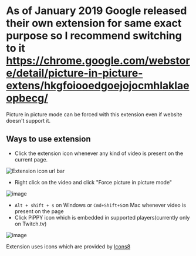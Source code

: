 # As of January 2019 Google released their own extension for same exact purpose so I recommend switching to it https://chrome.google.com/webstore/detail/picture-in-picture-extens/hkgfoiooedgoejojocmhlaklaeopbecg/

Picture in picture mode can be forced with this extension even if website doesn't support it.

## Ways to use extension

- Click the extension icon whenever any kind of video is present on the current page.

![Extension icon url bar](https://user-images.githubusercontent.com/11031051/42735448-a7453032-885c-11e8-9b79-432ef67a95d0.png)

- Right click on the video and click "Force picture in picture mode"

![image](https://user-images.githubusercontent.com/11031051/42735289-0a4159e8-885a-11e8-93f2-311f0829932a.png)

- `Alt + shift + s` on Windows or `Cmd+Shift+S`on Mac whenever video is present on the page
- Click PiPPY icon which is embedded in supported players(currently only on Twitch.tv)

![image](https://user-images.githubusercontent.com/11031051/42735364-14dd6940-885b-11e8-81b7-9cbf3311e41b.png)

Extension uses icons which are provided by [Icons8](https://icons8.com)
